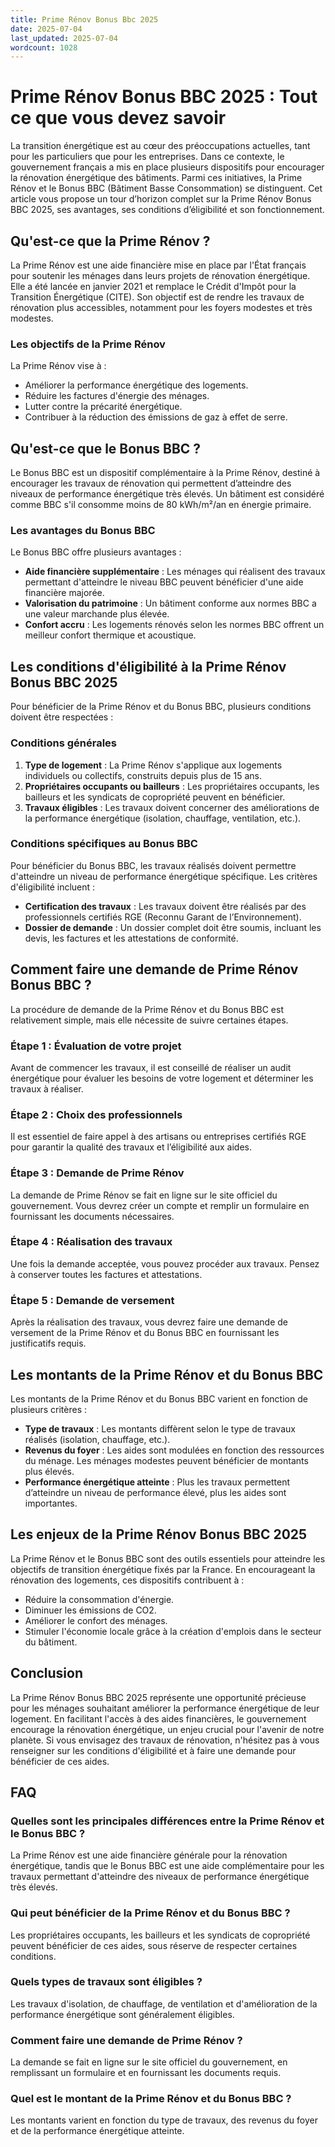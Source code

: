 ```yaml
---
title: Prime Rénov Bonus Bbc 2025
date: 2025-07-04
last_updated: 2025-07-04
wordcount: 1028
---
```


# Prime Rénov Bonus BBC 2025 : Tout ce que vous devez savoir

La transition énergétique est au cœur des préoccupations actuelles, tant pour les particuliers que pour les entreprises. Dans ce contexte, le gouvernement français a mis en place plusieurs dispositifs pour encourager la rénovation énergétique des bâtiments. Parmi ces initiatives, la Prime Rénov et le Bonus BBC (Bâtiment Basse Consommation) se distinguent. Cet article vous propose un tour d’horizon complet sur la Prime Rénov Bonus BBC 2025, ses avantages, ses conditions d’éligibilité et son fonctionnement.

## Qu'est-ce que la Prime Rénov ?

La Prime Rénov est une aide financière mise en place par l'État français pour soutenir les ménages dans leurs projets de rénovation énergétique. Elle a été lancée en janvier 2021 et remplace le Crédit d'Impôt pour la Transition Énergétique (CITE). Son objectif est de rendre les travaux de rénovation plus accessibles, notamment pour les foyers modestes et très modestes.

### Les objectifs de la Prime Rénov

La Prime Rénov vise à :

- Améliorer la performance énergétique des logements.
- Réduire les factures d'énergie des ménages.
- Lutter contre la précarité énergétique.
- Contribuer à la réduction des émissions de gaz à effet de serre.

## Qu'est-ce que le Bonus BBC ?

Le Bonus BBC est un dispositif complémentaire à la Prime Rénov, destiné à encourager les travaux de rénovation qui permettent d’atteindre des niveaux de performance énergétique très élevés. Un bâtiment est considéré comme BBC s'il consomme moins de 80 kWh/m²/an en énergie primaire.

### Les avantages du Bonus BBC

Le Bonus BBC offre plusieurs avantages :

- **Aide financière supplémentaire** : Les ménages qui réalisent des travaux permettant d'atteindre le niveau BBC peuvent bénéficier d'une aide financière majorée.
- **Valorisation du patrimoine** : Un bâtiment conforme aux normes BBC a une valeur marchande plus élevée.
- **Confort accru** : Les logements rénovés selon les normes BBC offrent un meilleur confort thermique et acoustique.

## Les conditions d'éligibilité à la Prime Rénov Bonus BBC 2025

Pour bénéficier de la Prime Rénov et du Bonus BBC, plusieurs conditions doivent être respectées :

### Conditions générales

1. **Type de logement** : La Prime Rénov s'applique aux logements individuels ou collectifs, construits depuis plus de 15 ans.
2. **Propriétaires occupants ou bailleurs** : Les propriétaires occupants, les bailleurs et les syndicats de copropriété peuvent en bénéficier.
3. **Travaux éligibles** : Les travaux doivent concerner des améliorations de la performance énergétique (isolation, chauffage, ventilation, etc.).

### Conditions spécifiques au Bonus BBC

Pour bénéficier du Bonus BBC, les travaux réalisés doivent permettre d'atteindre un niveau de performance énergétique spécifique. Les critères d'éligibilité incluent :

- **Certification des travaux** : Les travaux doivent être réalisés par des professionnels certifiés RGE (Reconnu Garant de l’Environnement).
- **Dossier de demande** : Un dossier complet doit être soumis, incluant les devis, les factures et les attestations de conformité.

## Comment faire une demande de Prime Rénov Bonus BBC ?

La procédure de demande de la Prime Rénov et du Bonus BBC est relativement simple, mais elle nécessite de suivre certaines étapes.

### Étape 1 : Évaluation de votre projet

Avant de commencer les travaux, il est conseillé de réaliser un audit énergétique pour évaluer les besoins de votre logement et déterminer les travaux à réaliser.

### Étape 2 : Choix des professionnels

Il est essentiel de faire appel à des artisans ou entreprises certifiés RGE pour garantir la qualité des travaux et l’éligibilité aux aides.

### Étape 3 : Demande de Prime Rénov

La demande de Prime Rénov se fait en ligne sur le site officiel du gouvernement. Vous devrez créer un compte et remplir un formulaire en fournissant les documents nécessaires.

### Étape 4 : Réalisation des travaux

Une fois la demande acceptée, vous pouvez procéder aux travaux. Pensez à conserver toutes les factures et attestations.

### Étape 5 : Demande de versement

Après la réalisation des travaux, vous devrez faire une demande de versement de la Prime Rénov et du Bonus BBC en fournissant les justificatifs requis.

## Les montants de la Prime Rénov et du Bonus BBC

Les montants de la Prime Rénov et du Bonus BBC varient en fonction de plusieurs critères :

- **Type de travaux** : Les montants diffèrent selon le type de travaux réalisés (isolation, chauffage, etc.).
- **Revenus du foyer** : Les aides sont modulées en fonction des ressources du ménage. Les ménages modestes peuvent bénéficier de montants plus élevés.
- **Performance énergétique atteinte** : Plus les travaux permettent d’atteindre un niveau de performance élevé, plus les aides sont importantes.

## Les enjeux de la Prime Rénov Bonus BBC 2025

La Prime Rénov et le Bonus BBC sont des outils essentiels pour atteindre les objectifs de transition énergétique fixés par la France. En encourageant la rénovation des logements, ces dispositifs contribuent à :

- Réduire la consommation d'énergie.
- Diminuer les émissions de CO2.
- Améliorer le confort des ménages.
- Stimuler l'économie locale grâce à la création d'emplois dans le secteur du bâtiment.

## Conclusion

La Prime Rénov Bonus BBC 2025 représente une opportunité précieuse pour les ménages souhaitant améliorer la performance énergétique de leur logement. En facilitant l'accès à des aides financières, le gouvernement encourage la rénovation énergétique, un enjeu crucial pour l'avenir de notre planète. Si vous envisagez des travaux de rénovation, n'hésitez pas à vous renseigner sur les conditions d'éligibilité et à faire une demande pour bénéficier de ces aides.

## FAQ

### Quelles sont les principales différences entre la Prime Rénov et le Bonus BBC ?

La Prime Rénov est une aide financière générale pour la rénovation énergétique, tandis que le Bonus BBC est une aide complémentaire pour les travaux permettant d'atteindre des niveaux de performance énergétique très élevés.

### Qui peut bénéficier de la Prime Rénov et du Bonus BBC ?

Les propriétaires occupants, les bailleurs et les syndicats de copropriété peuvent bénéficier de ces aides, sous réserve de respecter certaines conditions.

### Quels types de travaux sont éligibles ?

Les travaux d'isolation, de chauffage, de ventilation et d'amélioration de la performance énergétique sont généralement éligibles.

### Comment faire une demande de Prime Rénov ?

La demande se fait en ligne sur le site officiel du gouvernement, en remplissant un formulaire et en fournissant les documents requis.

### Quel est le montant de la Prime Rénov et du Bonus BBC ?

Les montants varient en fonction du type de travaux, des revenus du foyer et de la performance énergétique atteinte.